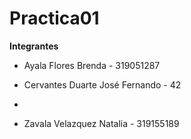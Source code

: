 # Practica01

**Integrantes**

* Ayala Flores Brenda - 319051287

* Cervantes Duarte José Fernando - 42

*

* Zavala Velazquez Natalia - 319155189

